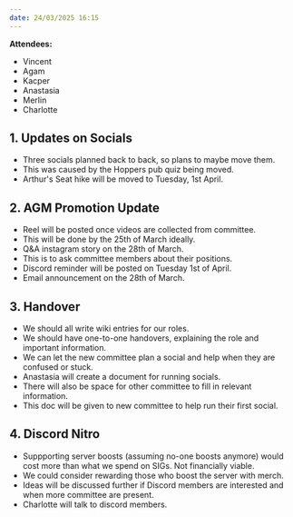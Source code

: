 ```yaml
---
date: 24/03/2025 16:15
---
```


**Attendees:**

- Vincent
- Agam
- Kacper
- Anastasia
- Merlin
- Charlotte

## 1. **Updates on Socials**

- Three socials planned back to back, so plans to maybe move them.
- This was caused by the Hoppers pub quiz being moved.
- Arthur's Seat hike will be moved to Tuesday, 1st April.

## 2. **AGM Promotion Update**

- Reel will be posted once videos are collected from committee.
- This will be done by the 25th of March ideally.
- Q&A instagram story on the 28th of March.
- This is to ask committee members about their positions.
- Discord reminder will be posted on Tuesday 1st of April.
- Email announcement on the 28th of March.

## 3. **Handover**

- We should all write wiki entries for our roles.
- We should have one-to-one handovers, explaining the role and important information.
- We can let the new committee plan a social and help when they are confused or stuck.
- Anastasia will create a document for running socials.
- There will also be space for other committee to fill in relevant information.
- This doc will be given to new committee to help run their first social.

## 4. **Discord Nitro**

- Suppporting server boosts (assuming no-one boosts anymore) would cost more than what we spend on SIGs. Not financially viable.
- We could consider rewarding those who boost the server with merch.
- Ideas will be discussed further if Discord members are interested and when more committee are present.
- Charlotte will talk to discord members.
